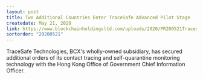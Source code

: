 ```yaml
---
layout: post
title: Two Additional Countries Enter TraceSafe Advanced Pilot Stage
createdate: May 21, 2020
link: https://www.blockchainholdingsltd.com/uploads/2020/PR200521TracesafeKuwaitPilot.pdf
sortorder: "20200521"
---
```

TraceSafe Technologies, BCX's wholly-owned subsidiary, has secured additional orders of its contact tracing and self-quarantine monitoring technology with the Hong Kong Office of Government Chief Information Officer.